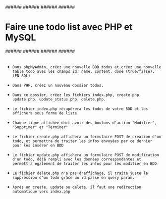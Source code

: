 ###### ###### ###### ###### ###### ######
# Faire une todo list avec PHP et MySQL #
###### ###### ###### ###### ###### ######

*  `Dans phpMyAdmin, créez une nouvelle BDD todos et créez une nouvelle table todo avec les champs id, name, content, done (true/false). (EN SQL) `

* ` Dans PHP, créez un nouveau dossier todos. `

* `Dans ce dossier, créez les fichiers index.php, create.php, update.php, update_status.php, delete.php. `

* `Le fichier index.php récupérera les todos de votre BDD et les affichera sous forme de liste. `

* ` Chaque ligne affichée doit avoir des boutons d'action "Modifier", "Supprimer" et "Terminer" `

*  `Le fichier create.php affichera un formulaire POST de création d'un todo, et permettra de traiter les infos envoyées par ce dernier pour les insérer en BDD `

*  `Le fichier update.php affichera un formulaire POST de modification d'un todo, déjà rempli avec les données correspondantes et permettra également de traiter les infos pour les modifier en BDD `

* ` Le fichier delete.php n'a pas d'affichage, il traite juste la suppression d'un todo grâce un id passé en query param. `

* ` Après un create, update ou delete, il faut une redirection automatique vers index.php `